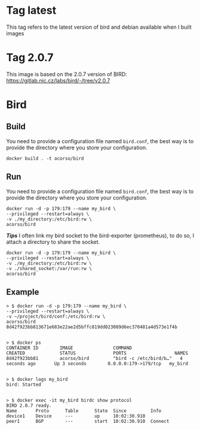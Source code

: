 # Tag latest
This tag refers to the latest version of bird and debian available when I built images

# Tag 2.0.7
This image is based on the 2.0.7 version of BIRD: https://gitlab.nic.cz/labs/bird/-/tree/v2.0.7

# Bird

## Build

You need to provide a configuration file named `bird.conf`, the best way is to provide the directory where you store your configuration.

```
docker build . -t acorso/bird
```

## Run

You need to provide a configuration file named `bird.conf`, the best way is to provide the directory where you store your configuration.

```
docker run -d -p 179:179 --name my_bird \
--privileged --restart=always \
-v ./my_directory:/etc/bird:rw \
acorso/bird
```

***Tips***
I often link my bird socket to the bird-exporter (prometheus), to do so, I attach a directory to share the socket.

```
docker run -d -p 179:179 --name my_bird \
--privileged --restart=always \
-v ./my_directory:/etc/bird:rw \
-v ./shared_socket:/var/run:rw \
acorso/bird
```


## Example

```
> $ docker run -d -p 179:179 --name my_bird \
--privileged --restart=always \
-v ~/project/bird/conf:/etc/bird:rw \
acorso/bird
8d42f923bb813671e683e22ae2d5bffc819dd023089d6ec370481a4d573e1f4b


> $ docker ps
CONTAINER ID        IMAGE               COMMAND                  CREATED             STATUS              PORTS                  NAMES
8d42f923bb81        acorso/bird         "bird -c /etc/bird/b…"   4 seconds ago       Up 3 seconds        0.0.0.0:179->179/tcp   my_bird


> $ docker logs my_bird
bird: Started


> $ docker exec -it my_bird birdc show protocol
BIRD 2.0.7 ready.
Name       Proto      Table      State  Since         Info
device1    Device     ---        up     10:02:30.910
peer1      BGP        ---        start  10:02:30.910  Connect
```


